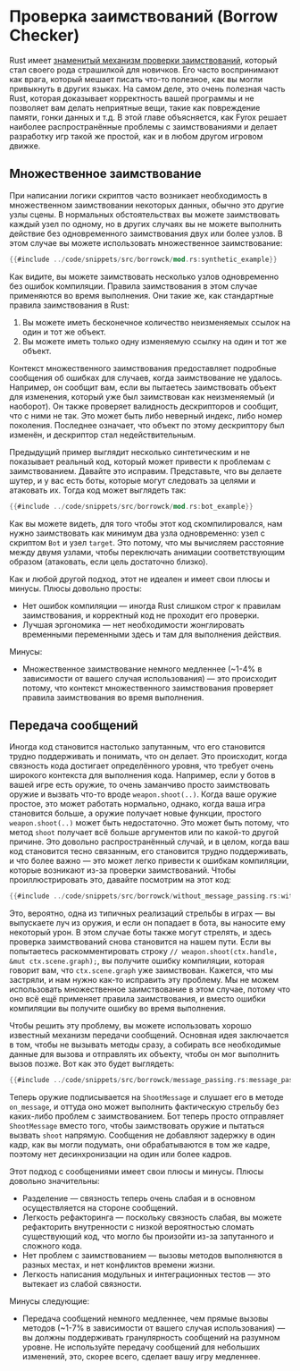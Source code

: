 # Проверка заимствований (Borrow Checker)

Rust имеет [знаменитый механизм проверки заимствований](https://doc.rust-lang.org/book/ch04-01-what-is-ownership.html), который стал своего рода страшилкой для новичков. Его часто воспринимают как врага, который мешает писать что-то полезное, как вы могли привыкнуть в других языках. На самом деле, это очень полезная часть Rust, которая доказывает корректность вашей программы и не позволяет вам делать неприятные вещи, такие как повреждение памяти, гонки данных и т.д. В этой главе объясняется, как Fyrox решает наиболее распространённые проблемы с заимствованиями и делает разработку игр такой же простой, как и в любом другом игровом движке.

## Множественное заимствование

При написании логики скриптов часто возникает необходимость в множественном заимствовании некоторых данных, обычно это другие узлы сцены. В нормальных обстоятельствах вы можете заимствовать каждый узел по одному, но в других случаях вы не можете выполнить действие без одновременного заимствования двух или более узлов. В этом случае вы можете использовать множественное заимствование:

```rust
{{#include ../code/snippets/src/borrowck/mod.rs:synthetic_example}}
```

Как видите, вы можете заимствовать несколько узлов одновременно без ошибок компиляции. Правила заимствования в этом случае применяются во время выполнения. Они такие же, как стандартные правила заимствования в Rust:

1) Вы можете иметь бесконечное количество неизменяемых ссылок на один и тот же объект.
2) Вы можете иметь только одну изменяемую ссылку на один и тот же объект.

Контекст множественного заимствования предоставляет подробные сообщения об ошибках для случаев, когда заимствование не удалось. Например, он сообщит вам, если вы пытаетесь заимствовать объект для изменения, который уже был заимствован как неизменяемый (и наоборот). Он также проверяет валидность дескрипторов и сообщит, что с ними не так. Это может быть либо неверный индекс, либо номер поколения. Последнее означает, что объект по этому дескриптору был изменён, и дескриптор стал недействительным.

Предыдущий пример выглядит несколько синтетическим и не показывает реальный код, который может привести к проблемам с заимствованием. Давайте это исправим. Представьте, что вы делаете шутер, и у вас есть боты, которые могут следовать за целями и атаковать их. Тогда код может выглядеть так:

```rust
{{#include ../code/snippets/src/borrowck/mod.rs:bot_example}}
```

Как вы можете видеть, для того чтобы этот код скомпилировался, нам нужно заимствовать как минимум два узла одновременно: узел с скриптом `Bot` и узел `target`. Это потому, что мы вычисляем расстояние между двумя узлами, чтобы переключать анимации соответствующим образом (атаковать, если цель достаточно близко).

Как и любой другой подход, этот не идеален и имеет свои плюсы и минусы. Плюсы довольно просты:

- Нет ошибок компиляции — иногда Rust слишком строг к правилам заимствования, и корректный код не проходит его проверки.
- Лучшая эргономика — нет необходимости жонглировать временными переменными здесь и там для выполнения действия.

Минусы:

- Множественное заимствование немного медленнее (~1-4% в зависимости от вашего случая использования) — это происходит потому, что контекст множественного заимствования проверяет правила заимствования во время выполнения.

## Передача сообщений

Иногда код становится настолько запутанным, что его становится трудно поддерживать и понимать, что он делает. Это происходит, когда связность кода достигает определённого уровня, что требует очень широкого контекста для выполнения кода. Например, если у ботов в вашей игре есть оружие, то очень заманчиво просто заимствовать оружие и вызвать что-то вроде `weapon.shoot(..)`. Когда ваше оружие простое, это может работать нормально, однако, когда ваша игра становится больше, а оружие получает новые функции, простого `weapon.shoot(..)` может быть недостаточно. Это может быть потому, что метод `shoot` получает всё больше аргументов или по какой-то другой причине. Это довольно распространённый случай, и в целом, когда ваш код становится тесно связанным, его становится трудно поддерживать, и что более важно — это может легко привести к ошибкам компиляции, которые возникают из-за проверки заимствований. Чтобы проиллюстрировать это, давайте посмотрим на этот код:

```rust
{{#include ../code/snippets/src/borrowck/without_message_passing.rs:without_message_passing}}
```

Это, вероятно, одна из типичных реализаций стрельбы в играх — вы выпускаете луч из оружия, и если он попадает в бота, вы наносите ему некоторый урон. В этом случае боты также могут стрелять, и здесь проверка заимствований снова становится на нашем пути. Если вы попытаетесь раскомментировать строку `// weapon.shoot(ctx.handle, &mut ctx.scene.graph);`, вы получите ошибку компиляции, которая говорит вам, что `ctx.scene.graph` уже заимствован. Кажется, что мы застряли, и нам нужно как-то исправить эту проблему. Мы не можем использовать множественное заимствование в этом случае, потому что оно всё ещё применяет правила заимствования, и вместо ошибки компиляции вы получите ошибку во время выполнения.

Чтобы решить эту проблему, вы можете использовать хорошо известный механизм передачи сообщений. Основная идея заключается в том, чтобы не вызывать методы сразу, а собирать все необходимые данные для вызова и отправлять их объекту, чтобы он мог выполнить вызов позже. Вот как это будет выглядеть:

```rust
{{#include ../code/snippets/src/borrowck/message_passing.rs:message_passing}}
```

Теперь оружие подписывается на `ShootMessage` и слушает его в методе `on_message`, и оттуда оно может выполнить фактическую стрельбу без каких-либо проблем с заимствованием. Бот теперь просто отправляет `ShootMessage` вместо того, чтобы заимствовать оружие и пытаться вызвать `shoot` напрямую. Сообщения не добавляют задержку в один кадр, как вы могли подумать, они обрабатываются в том же кадре, поэтому нет десинхронизации на один или более кадров.

Этот подход с сообщениями имеет свои плюсы и минусы. Плюсы довольно значительны:

- Разделение — связность теперь очень слабая и в основном осуществляется на стороне сообщений.
- Легкость рефакторинга — поскольку связность слабая, вы можете рефакторить внутренности с низкой вероятностью сломать существующий код, что могло бы произойти из-за запутанного и сложного кода.
- Нет проблем с заимствованием — вызовы методов выполняются в разных местах, и нет конфликтов времени жизни.
- Легкость написания модульных и интеграционных тестов — это вытекает из слабой связности.

Минусы следующие:

- Передача сообщений немного медленнее, чем прямые вызовы методов (~1-7% в зависимости от вашего случая использования) — вы должны поддерживать гранулярность сообщений на разумном уровне. Не используйте передачу сообщений для небольших изменений, это, скорее всего, сделает вашу игру медленнее.
